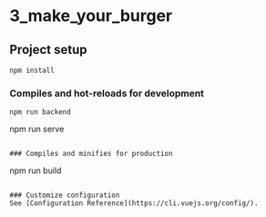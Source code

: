 # 3_make_your_burger

## Project setup
```
npm install
```

### Compiles and hot-reloads for development
```
npm run backend
``` 
npm run serve
```

### Compiles and minifies for production
```
npm run build
```

### Customize configuration
See [Configuration Reference](https://cli.vuejs.org/config/).

